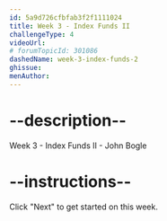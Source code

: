 ```yaml
---
id: 5a9d726cfbfab3f2f1111024
title: Week 3 - Index Funds II
challengeType: 4
videoUrl: 
# forumTopicId: 301086
dashedName: week-3-index-funds-2
ghissue: 
menAuthor: 
---
```


# --description--

Week 3 - Index Funds II - John Bogle

# --instructions--

Click "Next" to get started on this week.